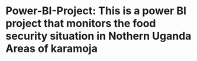 # Power-BI-Project: This is  a power BI project that monitors the food security situation in Nothern Uganda Areas of karamoja
